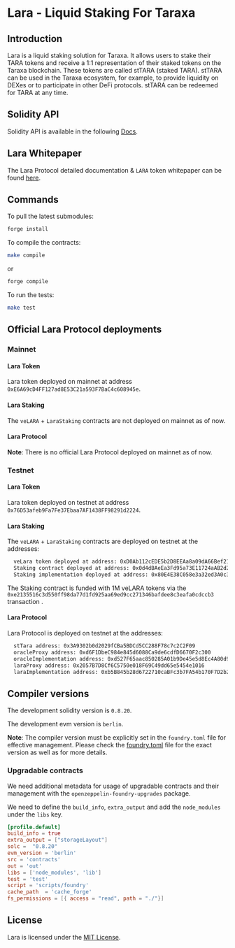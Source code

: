 # Lara - Liquid Staking For Taraxa

## Introduction

Lara is a liquid staking solution for Taraxa. It allows users to stake their TARA tokens and receive a 1:1 representation of their staked tokens on the Taraxa blockchain. These tokens are called stTARA (staked TARA). stTARA can be used in the Taraxa ecosystem, for example, to provide liquidity on DEXes or to participate in other DeFi protocols. stTARA can be redeemed for TARA at any time.

## Solidity API

Solidity API is available in the following [Docs](docs/index.md).

## Lara Whitepaper

The Lara Protocol detailed documentation & `LARA` token whitepaper can be found [here](https://docs.laraprotocol.com).

## Commands

To pull the latest submodules:

```bash
forge install
```

To compile the contracts:

```bash
make compile
```

or

```bash
forge compile
```

To run the tests:

```bash
make test
```

## Official Lara Protocol deployments

### Mainnet

#### Lara Token

Lara token deployed on mainnet at address `0xE6A69cD4FF127ad8E53C21a593F7BaC4c608945e`.

#### Lara Staking

The `veLARA` + `LaraStaking` contracts are not deployed on mainnet as of now.

#### Lara Protocol

**Note**: There is no official Lara Protocol deployed on mainnet as of now.

### Testnet

#### Lara Token

Lara token deployed on testnet at address `0x76D53afeb9Fa7Fe37Ebaa7AF1438FF98291d2224`.

#### Lara Staking

The `veLARA` + `LaraStaking` contracts are deployed on testnet at the addresses:

```bash
  veLara token deployed at address: 0xD0Ab112cEDE5b2D8EEAa8a09dA66Bef2110b3038
  Staking contract deployed at address: 0x0d4dBAeEa3Fd95a73E11724aAB2d2Dc3E969E177
  Staking implementation deployed at address: 0x80E4E38C058e3a32ed3A0c38B435097352b7019F
```

The Staking contract is funded with 1M veLARA tokens via the `0xe2135516c3d550ff98da77d1fd925aa69ed9cc271346bafdee8c3eafa0cdccb3` transaction .

#### Lara Protocol

Lara Protocol is deployed on testnet at the addresses:

```bash
  stTara address: 0x3A9302b0d2029fCBa5BDCd5CC288F78c7c2C2F09
  oracleProxy address: 0xd6F1DbeC984e845d6088Ca9de6cdfD6670F2c300
  oracleImplementation address: 0xd527F65aac850285A01b9De45e5d8Ec4A80d9A35
  laraProxy address: 0x2057B7D8Cf6C5750e018F69C49dd65e5454e1016
  laraImplementation address: 0xb5B845b28d6722710caBFc3b7FA54b170F7D2b2c
```

## Compiler versions

The development solidity version is `0.8.20`.

The development evm version is `berlin`.

**Note**: The compiler version must be explicitly set in the `foundry.toml` file for effective management. Please check the [foundry.toml](foundry.toml) file for the exact version as well as for more details.

### Upgradable contracts

We need additional metadata for usage of upgradable contracts and their management with the `openzeppelin-foundry-upgrades` package.

We need to define the `build_info`, `extra_output` and add the `node_modules` under the `libs` key.

```toml
[profile.default]
build_info = true
extra_output = ["storageLayout"]
solc =  "0.8.20"
evm_version = 'berlin'
src = 'contracts'
out = 'out'
libs = ['node_modules', 'lib']
test = 'test'
script = 'scripts/foundry'
cache_path  = 'cache_forge'
fs_permissions = [{ access = "read", path = "./"}]
```

## License

Lara is licensed under the [MIT License](LICENSE).
